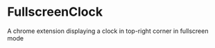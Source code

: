 FullscreenClock
===============

A chrome extension displaying a clock in top-right corner in fullscreen mode
